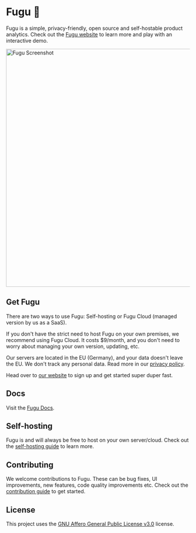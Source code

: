 # Fugu 🐡

Fugu is a simple, privacy-friendly, open source and self-hostable product analytics. Check out the [Fugu website](https://fugu.lol) to learn more and play with an interactive demo.

<img src="https://fugu.lol/images/fugu_screenshot_main.jpg" width="650" alt="Fugu Screenshot">


## Get Fugu
There are two ways to use Fugu: Self-hosting or Fugu Cloud (managed version by us as a SaaS). 

If you don't have the strict need to host Fugu on your own premises, we recommend using Fugu Cloud. It costs $9/month, and you don't need to worry about managing your own version, updating, etc.

Our servers are located in the EU (Germany), and your data doesn't leave the EU. We don't track any personal data. Read more in our [privacy policy](https://fugu.lol/legal/privacy).

Head over to [our website](https://fugu.lol) to sign up and get started super duper fast.


## Docs

Visit the [Fugu Docs](https://docs.fugu.lol).

## Self-hosting

Fugu is and will always be free to host on your own server/cloud. Check out the [self-hosting guide](/SELFHOSTING.md) to learn more.

## Contributing

We welcome contributions to Fugu. These can be bug fixes, UI improvements, new features, code quality improvements etc. Check out the [contribution guide](/CONTRIBUTING.md) to get started.

## License

This project uses the [GNU Affero General Public License v3.0](https://github.com/mapzy/mapzy/blob/main/LICENSE) license.

